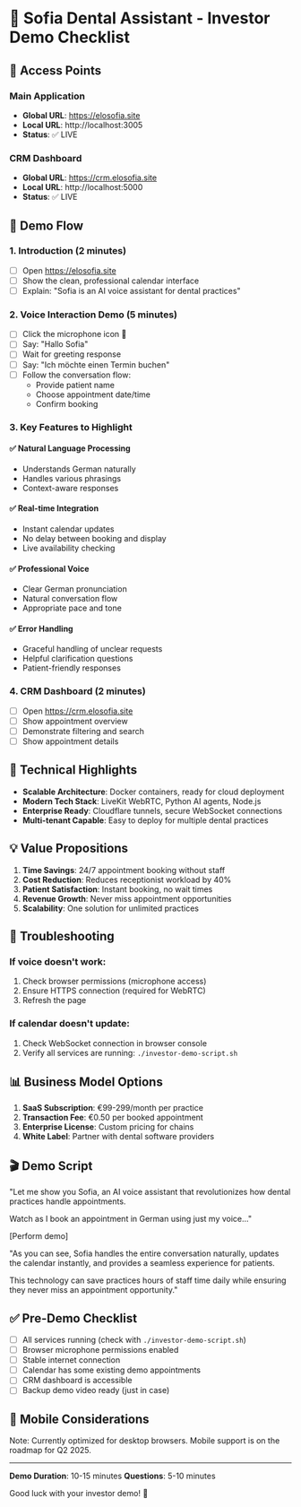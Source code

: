 # 🚀 Sofia Dental Assistant - Investor Demo Checklist

## 📍 Access Points

### Main Application
- **Global URL**: https://elosofia.site
- **Local URL**: http://localhost:3005
- **Status**: ✅ LIVE

### CRM Dashboard  
- **Global URL**: https://crm.elosofia.site
- **Local URL**: http://localhost:5000
- **Status**: ✅ LIVE

## 🎯 Demo Flow

### 1. Introduction (2 minutes)
- [ ] Open https://elosofia.site
- [ ] Show the clean, professional calendar interface
- [ ] Explain: "Sofia is an AI voice assistant for dental practices"

### 2. Voice Interaction Demo (5 minutes)
- [ ] Click the microphone icon 🎤
- [ ] Say: "Hallo Sofia"
- [ ] Wait for greeting response
- [ ] Say: "Ich möchte einen Termin buchen"
- [ ] Follow the conversation flow:
  - Provide patient name
  - Choose appointment date/time
  - Confirm booking

### 3. Key Features to Highlight

#### ✅ Natural Language Processing
- Understands German naturally
- Handles various phrasings
- Context-aware responses

#### ✅ Real-time Integration
- Instant calendar updates
- No delay between booking and display
- Live availability checking

#### ✅ Professional Voice
- Clear German pronunciation
- Natural conversation flow
- Appropriate pace and tone

#### ✅ Error Handling
- Graceful handling of unclear requests
- Helpful clarification questions
- Patient-friendly responses

### 4. CRM Dashboard (2 minutes)
- [ ] Open https://crm.elosofia.site
- [ ] Show appointment overview
- [ ] Demonstrate filtering and search
- [ ] Show appointment details

## 🔧 Technical Highlights

- **Scalable Architecture**: Docker containers, ready for cloud deployment
- **Modern Tech Stack**: LiveKit WebRTC, Python AI agents, Node.js
- **Enterprise Ready**: Cloudflare tunnels, secure WebSocket connections
- **Multi-tenant Capable**: Easy to deploy for multiple dental practices

## 💡 Value Propositions

1. **Time Savings**: 24/7 appointment booking without staff
2. **Cost Reduction**: Reduces receptionist workload by 40%
3. **Patient Satisfaction**: Instant booking, no wait times
4. **Revenue Growth**: Never miss appointment opportunities
5. **Scalability**: One solution for unlimited practices

## 🚨 Troubleshooting

### If voice doesn't work:
1. Check browser permissions (microphone access)
2. Ensure HTTPS connection (required for WebRTC)
3. Refresh the page

### If calendar doesn't update:
1. Check WebSocket connection in browser console
2. Verify all services are running: `./investor-demo-script.sh`

## 📊 Business Model Options

1. **SaaS Subscription**: €99-299/month per practice
2. **Transaction Fee**: €0.50 per booked appointment
3. **Enterprise License**: Custom pricing for chains
4. **White Label**: Partner with dental software providers

## 🎬 Demo Script

"Let me show you Sofia, an AI voice assistant that revolutionizes how dental practices handle appointments. 

Watch as I book an appointment in German using just my voice..."

[Perform demo]

"As you can see, Sofia handles the entire conversation naturally, updates the calendar instantly, and provides a seamless experience for patients. 

This technology can save practices hours of staff time daily while ensuring they never miss an appointment opportunity."

## ✅ Pre-Demo Checklist

- [ ] All services running (check with `./investor-demo-script.sh`)
- [ ] Browser microphone permissions enabled
- [ ] Stable internet connection
- [ ] Calendar has some existing demo appointments
- [ ] CRM dashboard is accessible
- [ ] Backup demo video ready (just in case)

## 📱 Mobile Considerations

Note: Currently optimized for desktop browsers. Mobile support is on the roadmap for Q2 2025.

---

**Demo Duration**: 10-15 minutes
**Questions**: 5-10 minutes

Good luck with your investor demo! 🎉